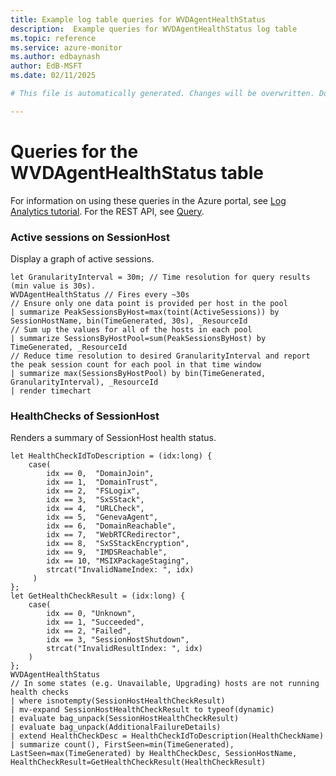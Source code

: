 ```yaml
---
title: Example log table queries for WVDAgentHealthStatus
description:  Example queries for WVDAgentHealthStatus log table
ms.topic: reference
ms.service: azure-monitor
ms.author: edbaynash
author: EdB-MSFT
ms.date: 02/11/2025

# This file is automatically generated. Changes will be overwritten. Do not change this file directly. 

---
```


# Queries for the WVDAgentHealthStatus table

For information on using these queries in the Azure portal, see [Log Analytics tutorial](/azure/azure-monitor/logs/log-analytics-tutorial). For the REST API, see [Query](/rest/api/loganalytics/query).


### Active sessions on SessionHost  


Display a graph of active sessions.  

```query
let GranularityInterval = 30m; // Time resolution for query results (min value is 30s).
WVDAgentHealthStatus // Fires every ~30s
// Ensure only one data point is provided per host in the pool
| summarize PeakSessionsByHost=max(toint(ActiveSessions)) by SessionHostName, bin(TimeGenerated, 30s), _ResourceId
// Sum up the values for all of the hosts in each pool
| summarize SessionsByHostPool=sum(PeakSessionsByHost) by TimeGenerated, _ResourceId
// Reduce time resolution to desired GranularityInterval and report the peak session count for each pool in that time window
| summarize max(SessionsByHostPool) by bin(TimeGenerated, GranularityInterval), _ResourceId
| render timechart
```



### HealthChecks of SessionHost  


Renders a summary of SessionHost health status.  

```query
let HealthCheckIdToDescription = (idx:long) {
    case(
        idx == 0,  "DomainJoin",
        idx == 1,  "DomainTrust",
        idx == 2,  "FSLogix",
        idx == 3,  "SxSStack",
        idx == 4,  "URLCheck",
        idx == 5,  "GenevaAgent",
        idx == 6,  "DomainReachable",
        idx == 7,  "WebRTCRedirector",
        idx == 8,  "SxSStackEncryption",
        idx == 9,  "IMDSReachable",
        idx == 10, "MSIXPackageStaging",
        strcat("InvalidNameIndex: ", idx)
     )
};
let GetHealthCheckResult = (idx:long) {
    case(
        idx == 0, "Unknown",
        idx == 1, "Succeeded",
        idx == 2, "Failed",
        idx == 3, "SessionHostShutdown",
        strcat("InvalidResultIndex: ", idx)
    )
};
WVDAgentHealthStatus
// In some states (e.g. Unavailable, Upgrading) hosts are not running health checks
| where isnotempty(SessionHostHealthCheckResult)
| mv-expand SessionHostHealthCheckResult to typeof(dynamic)
| evaluate bag_unpack(SessionHostHealthCheckResult)
| evaluate bag_unpack(AdditionalFailureDetails)
| extend HealthCheckDesc = HealthCheckIdToDescription(HealthCheckName)
| summarize count(), FirstSeen=min(TimeGenerated), LastSeen=max(TimeGenerated) by HealthCheckDesc, SessionHostName, HealthCheckResult=GetHealthCheckResult(HealthCheckResult)
```

